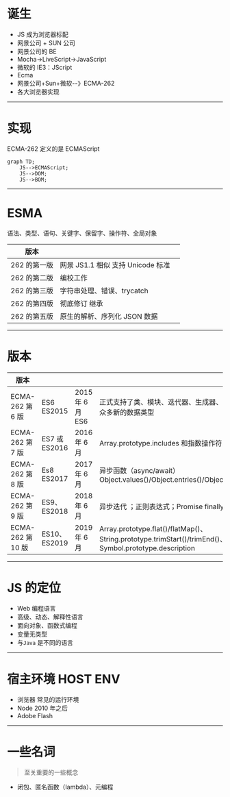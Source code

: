 # 诞生

- JS 成为浏览器标配
- 网景公司 + SUN 公司
- 网景公司的 BE
- Mocha->LiveScript->JavaScript
- 微软的 IE3：JScript
- Ecma
- 网景公司+Sun+微软--》ECMA-262
- 各大浏览器实现

---

# 实现

ECMA-262 定义的是 ECMAScript

```mermaid {theme: 'neutral', scale: 1.4}
graph TD;
    JS-->ECMAScript;
    JS-->DOM;
    JS-->BOM;
```

---

# ESMA

语法、类型、语句、关键字、保留字、操作符、全局对象

| 版本         |                                   |     |
| ------------ | --------------------------------- | --- |
| 262 的第一版 | 网景 JS1.1 相似 支持 Unicode 标准 |     |
| 262 的第二版 | 编校工作                          |     |
| 262 的第三版 | 字符串处理、错误、trycatch        |     |
| 262 的第四版 | 彻底修订 继承                     |     |
| 262 的第五版 | 原生的解析、序列化 JSON 数据      |     |

---

# 版本

| 版本              |               |                  |                                                                                                                             |
| ----------------- | ------------- | ---------------- | --------------------------------------------------------------------------------------------------------------------------- |
| ECMA-262 第 6 版  | ES6 ES2015    | 2015 年 6 月 ES6 | 正式支持了类、模块、迭代器、生成器、箭头函数、期约、反射、代理和众多新的数据类型                                            |
| ECMA-262 第 7 版  | ES7 或 ES2016 | 2016 年 6 月     | Array.prototype.includes 和指数操作符                                                                                       |
| ECMA-262 第 8 版  | Es8 ES2017    | 2017 年 6 月     | 异步函数（async/await）Object.values()/Object.entries()/Object.getOwnPropertyDescriptors()                                  |
| ECMA-262 第 9 版  | ES9、ES2018   | 2018 年 6 月     | 异步迭代 ；正则表达式；Promise finally()                                                                                    |
| ECMA-262 第 10 版 | ES10、ES2019  | 2019 年 6 月     | Array.prototype.flat()/flatMap()、String.prototype.trimStart()/trimEnd()、Object.fromEntries() Symbol.prototype.description |

---

# JS 的定位

- Web 编程语言
- 高级、动态、解释性语言
- 面向对象、函数式编程
- 变量无类型
- 与`Java` 是不同的语言

---

# 宿主环境 HOST ENV

- 浏览器 常见的运行环境
- Node 2010 年之后
- Adobe Flash

---

# 一些名词

> 至关重要的一些概念

- 闭包、匿名函数（Iambda）、元编程
